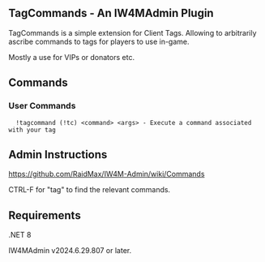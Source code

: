 ## TagCommands - An IW4MAdmin Plugin

TagCommands is a simple extension for Client Tags. Allowing to arbitrarily ascribe commands to tags for players to use in-game.

Mostly a use for VIPs or donators etc.

## Commands
### User Commands

```
  !tagcommand (!tc) <command> <args> - Execute a command associated with your tag
```

## Admin Instructions
https://github.com/RaidMax/IW4M-Admin/wiki/Commands

CTRL-F for "tag" to find the relevant commands.

## Requirements
.NET 8

IW4MAdmin v2024.6.29.807 or later.
